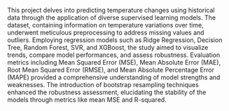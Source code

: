 This project delves into predicting temperature changes using historical data through the application of diverse supervised learning models. The dataset, containing information on temperature variations over time, underwent meticulous preprocessing to address missing values and outliers. Employing regression models such as Ridge Regression, Decision Tree, Random Forest, SVR, and XGBoost, the study aimed to visualize trends, compare model performances, and assess robustness. Evaluation metrics including Mean Squared Error (MSE), Mean Absolute Error (MAE), Root Mean Squared Error (RMSE), and Mean Absolute Percentage Error (MAPE) provided a comprehensive understanding of model strengths and weaknesses. The introduction of bootstrap resampling techniques enhanced the robustness assessment, elucidating the stability of the models through metrics like mean MSE and R-squared.
